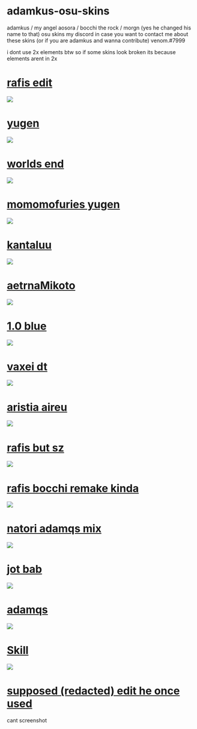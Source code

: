 # adamkus-osu-skins
adamkus / my angel aosora / bocchi the rock / morgn (yes he changed his name to that) osu skins 
my discord in case you want to contact me about these skins (or if you are adamkus and wanna contribute)
venom.#7999

i dont use 2x elements btw so if some skins look broken its because elements arent in 2x 


# [rafis edit](https://venomthor2.s-ul.eu/IsJfyuui)
![](https://i.imgur.com/YYJihL2.jpg)

# [yugen](https://osuskins.net/skin/wEaMJGb)
![](https://osuskins.net/screenshots/wEaMJGb.jpg)

# [worlds end](https://cdn.discordapp.com/attachments/601218080940621824/692936174959853680/-_Aireu.osk)
![](https://i.imgur.com/SpBvUYO.jpg)

# [momomofuries yugen](https://venomthor2.s-ul.eu/zjg29QPv)
![](https://osu.gatari.pw/ss/I7C4X78V.jpg)

# [kantaluu](https://drive.google.com/file/d/11tlRdPabJw-mz95PoWqfHj91yJy6n61O/view?usp=sharing)
![](https://camo.githubusercontent.com/53418b6ab2389ad08fcf021a3bfb17ba730d447872dc4c25559aee5163dfc18e/68747470733a2f2f692e696d6775722e636f6d2f78344c436866352e6a7067)

# [aetrnaMikoto](https://mega.nz/file/5QoijSoa#nR2PMY0rrsIHoug0puMQ52fRtU2ezGRnlWNRoCd5144) 
![](https://user-images.githubusercontent.com/86570889/123661420-0b017800-d824-11eb-8051-08275447fd73.jpg)

# [1.0 blue](https://joofixd.s-ul.eu/Idc2Mdek)
![](https://osu.ppy.sh/ss/15821083/950a)

# [vaxei dt](https://joofixd.s-ul.eu/ouJZqGd1)
![](https://osu.ppy.sh/ss/13421907/707a)

# [aristia aireu](https://b.catgirlsare.sexy/6GXzDQzg.osk)
![](https://osu.ppy.sh/ss/16178093/c243)

# [rafis but sz](https://drive.google.com/file/d/1merhrh2MPn2rd-4dQQFpLyRB8l_jYv6K/view)
![](https://i.imgur.com/6naPc4L.jpg)

# [rafis bocchi remake kinda](https://venomthor2.s-ul.eu/ta4rWYFa)
![](https://osu.gatari.pw/ss/PYO8DYKB.jpg)

# [natori adamqs mix](https://venomthor2.s-ul.eu/BFPyvleO)
![](https://osu.gatari.pw/ss/25S64OT7.jpg)

# [jot bab](https://mega.nz/file/nDgxiZBJ#awysr_GKEMAlA8BKV9pbD_9qXIRrAb_nCWlcQGPx5FM)
![](https://i.imgur.com/fWQX4WN.jpg)

# [adamqs](https://venomthor2.s-ul.eu/CREiExJ4)
![](https://i.imgur.com/zLw9E4h.jpg)

# [Skill](https://skill.s-ul.eu/7jdp5tnT)
![](https://osuskins.net/screenshots/W51qTJO.jpg)

# [supposed (redacted) edit he once used](https://venomthor2.s-ul.eu/5mYsOuZo)
cant screenshot 

